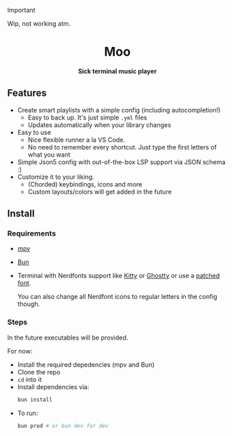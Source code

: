 > [!IMPORTANT]
> Wip, not working atm.

<div align="center">

<h1>Moo</h1>
<b>Sick terminal music player </b>
</br>

</div>

## Features
- Create smart playlists with a simple config (including autocompletion!)
  - Easy to back up. It's just simple `.yml` files
  - Updates automatically when your library changes
- Easy to use 
  - Nice flexible runner a la VS Code.
  - No need to remember every shortcut. Just type the first letters of what you want
- Simple Json5 config with out-of-the-box LSP support via JSON schema :)
- Customize it to your liking. 
  - (Chorded) keybindings, icons and more
  - Custom layouts/colors will get added in the future



## Install


### Requirements
- [mpv](https://mpv.io/)
- [Bun](https://bun.sh/)
- Terminal with Nerdfonts support like [Kitty](https://github.com/kovidgoyal/kitty) or [Ghostty](https://ghostty.org/) or use a [patched font](https://github.com/ryanoasis/nerd-fonts). 
 
  You can also change all Nerdfont icons to regular letters in the config though.

### Steps

In the future executables will be provided.

For now:
- Install the required depedencies (mpv and Bun)
- Clone the repo
- `cd` into it
- Install dependencies via:
  ```bash
  bun install
  ```
- To run:
  ```bash
  bun prod # or bun dev for dev 
  ```

